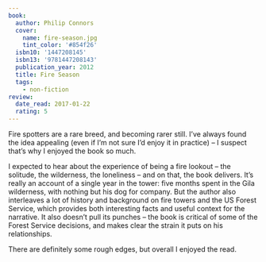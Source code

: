 ```yaml
---
book:
  author: Philip Connors
  cover:
    name: fire-season.jpg
    tint_color: '#854f26'
  isbn10: '1447208145'
  isbn13: '9781447208143'
  publication_year: 2012
  title: Fire Season
  tags:
    - non-fiction
review:
  date_read: 2017-01-22
  rating: 5
---
```


Fire spotters are a rare breed, and becoming rarer still. I’ve always found the idea appealing (even if I’m not sure I’d enjoy it in practice) – I suspect that’s why I enjoyed the book so much.

I expected to hear about the experience of being a fire lookout – the solitude, the wilderness, the loneliness – and on that, the book delivers. It’s really an account of a single year in the tower: five months spent in the Gila wilderness, with nothing but his dog for company. But the author also interleaves a lot of history and background on fire towers and the US Forest Service, which provides both interesting facts and useful context for the narrative. It also doesn’t pull its punches – the book is critical of some of the Forest Service decisions, and makes clear the strain it puts on his relationships.

There are definitely some rough edges, but overall I enjoyed the read.